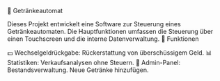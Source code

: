 🥤 Getränkeautomat

Dieses Projekt entwickelt eine Software zur Steuerung eines Getränkeautomaten. Die Hauptfunktionen umfassen die Steuerung über einen Touchscreen und die interne Datenverwaltung.
🚀 Funktionen

💵 Wechselgeldrückgabe: Rückerstattung von überschüssigem Geld.
📊 Statistiken: Verkaufsanalysen ohne Steuern.
🔧 Admin-Panel:
Bestandsverwaltung.
Neue Getränke hinzufügen.
